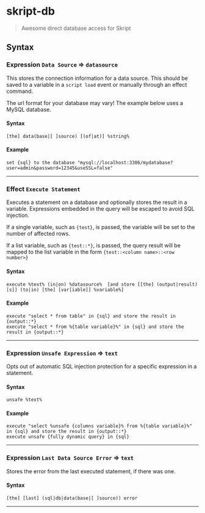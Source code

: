 # skript-db

> Awesome direct database access for Skript

## Syntax

### Expression `Data Source` => `datasource`

This stores the connection information for a data source. This should be saved to a variable in a `script load` event or manually through an effect command.

The url format for your database may vary! The example below uses a MySQL database.

#### Syntax

`[the] data(base|[ ]source) [(of|at)] %string%`

#### Example

```
set {sql} to the database "mysql://localhost:3306/mydatabase?user=admin&password=12345&useSSL=false"
```

---

### Effect `Execute Statement`

Executes a statement on a database and optionally stores the result in a variable. Expressions embedded in the query will be escaped to avoid SQL injection.

If a single variable, such as `{test}`, is passed, the variable will be set to the number of affected rows.

If a list variable, such as `{test::*}`, is passed, the query result will be mapped to the list variable in the form `{test::<column name>::<row number>}`

#### Syntax

`execute %text% (in|on) %datasource% 
 [and store [[the] (output|result)[s]] (to|in) [the] [var[iable]] %variable%]`
 
#### Example

```
execute "select * from table" in {sql} and store the result in {output::*}
execute "select * from %{table variable}%" in {sql} and store the result in {output::*}
```

---

### Expression `Unsafe Expression` => `text`

Opts out of automatic SQL injection protection for a specific expression in a statement.

#### Syntax

`unsafe %text%`

#### Example

```
execute "select %unsafe {columns variable}% from %{table variable}%" in {sql} and store the result in {output::*}
execute unsafe {fully dynamic query} in {sql}
```

---

### Expression `Last Data Source Error` => `text`

Stores the error from the last executed statement, if there was one.

#### Syntax

`[the] [last] (sql|db|data(base|[ ]source)) error`

---
